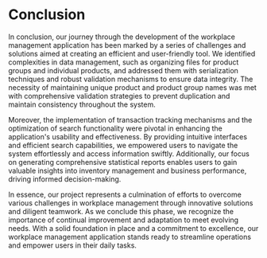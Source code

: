 # Conclusion

In conclusion, our journey through the development of the workplace management application has been marked by a series of challenges and solutions aimed at creating an efficient and user-friendly tool. We identified complexities in data management, such as organizing files for product groups and individual products, and addressed them with serialization techniques and robust validation mechanisms to ensure data integrity. The necessity of maintaining unique product and product group names was met with comprehensive validation strategies to prevent duplication and maintain consistency throughout the system.

Moreover, the implementation of transaction tracking mechanisms and the optimization of search functionality were pivotal in enhancing the application's usability and effectiveness. By providing intuitive interfaces and efficient search capabilities, we empowered users to navigate the system effortlessly and access information swiftly. Additionally, our focus on generating comprehensive statistical reports enables users to gain valuable insights into inventory management and business performance, driving informed decision-making.

In essence, our project represents a culmination of efforts to overcome various challenges in workplace management through innovative solutions and diligent teamwork. As we conclude this phase, we recognize the importance of continual improvement and adaptation to meet evolving needs. With a solid foundation in place and a commitment to excellence, our workplace management application stands ready to streamline operations and empower users in their daily tasks.